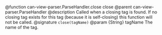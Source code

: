@function can-view-parser.ParseHandler.close close
@parent can-view-parser.ParseHandler
@description Called when a closing tag is found. If no closing tag exists for this tag (because it is self-closing) this function will not be called.
@signature `close(tagName)`
@param {String} tagName The name of the tag.
